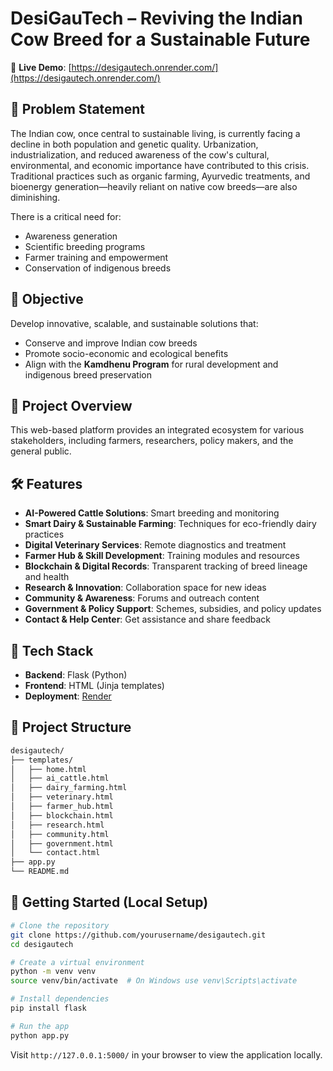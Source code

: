 # DesiGauTech – Reviving the Indian Cow Breed for a Sustainable Future

🚀 **Live Demo**: [https://desigautech.onrender.com/](https://desigautech.onrender.com/) 

## 🐄 Problem Statement

The Indian cow, once central to sustainable living, is currently facing a decline in both population and genetic quality. Urbanization, industrialization, and reduced awareness of the cow's cultural, environmental, and economic importance have contributed to this crisis. Traditional practices such as organic farming, Ayurvedic treatments, and bioenergy generation—heavily reliant on native cow breeds—are also diminishing.

There is a critical need for:
- Awareness generation
- Scientific breeding programs
- Farmer training and empowerment
- Conservation of indigenous breeds

## 🎯 Objective

Develop innovative, scalable, and sustainable solutions that:
- Conserve and improve Indian cow breeds
- Promote socio-economic and ecological benefits
- Align with the **Kamdhenu Program** for rural development and indigenous breed preservation

## 🧠 Project Overview

This web-based platform provides an integrated ecosystem for various stakeholders, including farmers, researchers, policy makers, and the general public.

## 🛠️ Features

- **AI-Powered Cattle Solutions**: Smart breeding and monitoring
- **Smart Dairy & Sustainable Farming**: Techniques for eco-friendly dairy practices
- **Digital Veterinary Services**: Remote diagnostics and treatment
- **Farmer Hub & Skill Development**: Training modules and resources
- **Blockchain & Digital Records**: Transparent tracking of breed lineage and health
- **Research & Innovation**: Collaboration space for new ideas
- **Community & Awareness**: Forums and outreach content
- **Government & Policy Support**: Schemes, subsidies, and policy updates
- **Contact & Help Center**: Get assistance and share feedback

## 🧱 Tech Stack

- **Backend**: Flask (Python)
- **Frontend**: HTML (Jinja templates)
- **Deployment**: [Render](https://render.com)

## 📁 Project Structure

```bash
desigautech/
├── templates/
│   ├── home.html
│   ├── ai_cattle.html
│   ├── dairy_farming.html
│   ├── veterinary.html
│   ├── farmer_hub.html
│   ├── blockchain.html
│   ├── research.html
│   ├── community.html
│   ├── government.html
│   └── contact.html
├── app.py
└── README.md
```

## 🚀 Getting Started (Local Setup)

```bash
# Clone the repository
git clone https://github.com/yourusername/desigautech.git
cd desigautech

# Create a virtual environment
python -m venv venv
source venv/bin/activate  # On Windows use venv\Scripts\activate

# Install dependencies
pip install flask

# Run the app
python app.py
```

Visit `http://127.0.0.1:5000/` in your browser to view the application locally.
